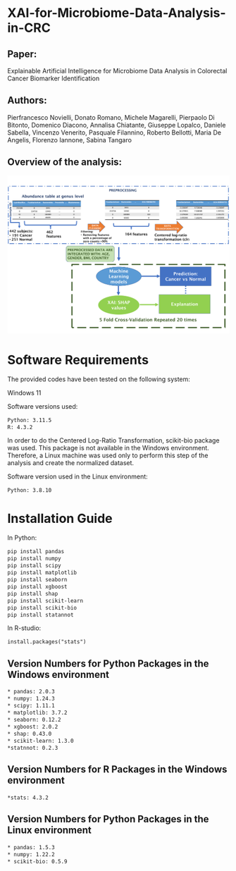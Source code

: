 # XAI-for-Microbiome-Data-Analysis-in-CRC

## Paper: 
Explainable Artificial Intelligence for
Microbiome Data Analysis in Colorectal
Cancer Biomarker Identification
## Authors: 
Pierfrancesco Novielli, Donato Romano, Michele Magarelli, Pierpaolo Di
Bitonto, Domenico Diacono, Annalisa Chiatante, Giuseppe Lopalco,
Daniele Sabella, Vincenzo Venerito, Pasquale Filannino, Roberto Bellotti,
Maria De Angelis, Florenzo Iannone, Sabina Tangaro
## Overview of the analysis:
![myimage-alt-tag](flowchart.png)


# Software Requirements
The provided codes have been tested on the following system:

Windows 11

Software versions used:

    Python: 3.11.5
    R: 4.3.2

In order to do the Centered Log-Ratio Transformation, scikit-bio package was used. This package is not available in the Windows environment. Therefore, a Linux machine was used only to perform this step of the analysis and create the normalized dataset.

Software version used in the Linux environment:

    Python: 3.8.10

# Installation Guide
In Python:

    pip install pandas
    pip install numpy
    pip install scipy
    pip install matplotlib
    pip install seaborn
    pip install xgboost
    pip install shap
    pip install scikit-learn
    pip install scikit-bio
    pip install statannot
    
In R-studio:

    install.packages("stats")
    

## Version Numbers for Python Packages in the Windows environment

    * pandas: 2.0.3
    * numpy: 1.24.3
    * scipy: 1.11.1
    * matplotlib: 3.7.2
    * seaborn: 0.12.2
    * xgboost: 2.0.2
    * shap: 0.43.0
    * scikit-learn: 1.3.0
    *statnnot: 0.2.3
    
## Version Numbers for R Packages in the Windows environment

    *stats: 4.3.2
    
## Version Numbers for Python Packages in the Linux environment

    * pandas: 1.5.3
    * numpy: 1.22.2
    * scikit-bio: 0.5.9
    


